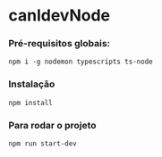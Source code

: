 # canldevNode

### Pré-requisitos globais:
`npm i -g nodemon typescripts ts-node`

### Instalação

`npm install`

### Para rodar o projeto 
`npm run start-dev`